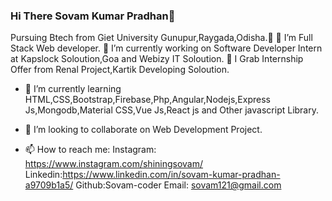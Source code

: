 ### Hi There  Sovam Kumar Pradhan👋
Pursuing Btech from Giet University Gunupur,Raygada,Odisha.👋
 🔭 I’m Full Stack Web developer.
 🔭 I’m currently working on Software Developer Intern at Kapslock Soloution,Goa and Webizy IT Soloution.
🔭 I Grab Internship Offer from Renal Project,Kartik Developing Soloution.
- 🌱 I’m currently learning HTML,CSS,Bootstrap,Firebase,Php,Angular,Nodejs,Express Js,Mongodb,Material CSS,Vue Js,React js and Other javascript Library. 
- 👯 I’m looking to collaborate on Web Development Project.

- 📫 How to reach me:
Instagram: https://www.instagram.com/shiningsovam/
Linkedin:https://www.linkedin.com/in/sovam-kumar-pradhan-a9709b1a5/
Github:Sovam-coder
Email: sovam121@gmail.com
